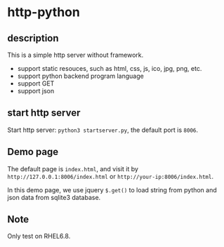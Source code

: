 
# http-python

## description

This is a simple http server without framework.

- support static resouces, such as html, css, js, ico, jpg, png, etc.
- support python backend program language
- support GET
- support json

## start http server

Start http server: `python3 startserver.py`, the default port is `8006`.

## Demo page

The default page is `index.html`, and visit it by `http://127.0.0.1:8006/index.html` or `http://your-ip:8006/index.html`.

In this demo page, we use jquery `$.get()` to load string from python and json data from sqlite3 database.

## Note

Only test on RHEL6.8.
